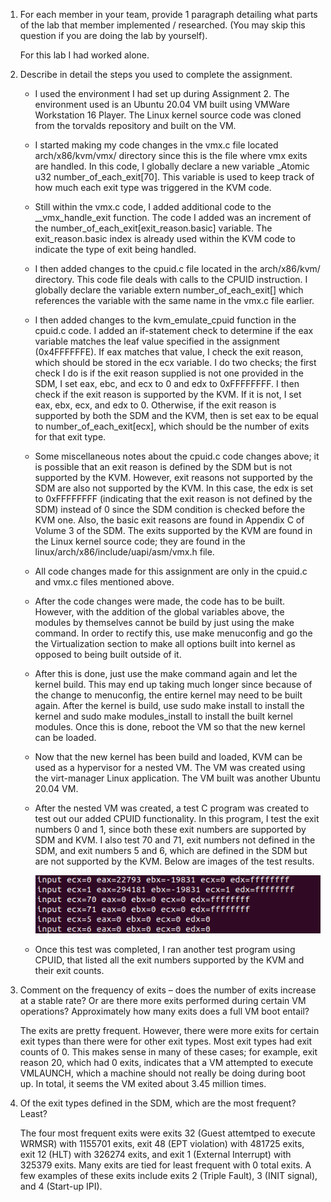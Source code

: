1. For each member in your team, provide 1 paragraph detailing what parts of the lab that member implemented /
   researched. (You may skip this question if you are doing the lab by yourself).
   
   For this lab I had worked alone.

2. Describe in detail the steps you used to complete the assignment.

   - I used the environment I had set up during Assignment 2. The environment used is an Ubuntu 20.04 VM built using VMWare Workstation 16 Player. 
     The Linux kernel source code was cloned from the torvalds repository and built on the VM.
     
   - I started making my code changes in the vmx.c file located arch/x86/kvm/vmx/ directory since this is the file where vmx exits are handled. 
     In this code, I globally declare a new variable _Atomic u32 number_of_each_exit[70]. This variable is used to keep track of how much each exit type
     was triggered in the KVM code.
     
   - Still within the vmx.c code, I added additional code to the __vmx_handle_exit function. The code I added was an increment of the 
     number_of_each_exit[exit_reason.basic] variable. The exit_reason.basic index is already used within the KVM code to indicate the 
     type of exit being handled.
     
   - I then added changes to the cpuid.c file located in the arch/x86/kvm/ directory. This code file deals with calls to the CPUID instruction.
     I globally declare the variable extern number_of_each_exit[] which references the variable with the same name in the vmx.c file earlier.
     
   - I then added changes to the kvm_emulate_cpuid function in the cpuid.c code. I added an if-statement check to determine if the
     eax variable matches the leaf value specified in the assignment (0x4FFFFFFE). If eax matches that value, I check the exit reason, which should be
     stored in the ecx variable. I do two checks; the first check I do is if the exit reason supplied is not one provided in the SDM, I set eax, ebc, and ecx
     to 0 and edx to 0xFFFFFFFF. I then check if the exit reason is supported by the KVM. If it is not, I set eax, ebx, ecx, and edx to 0. Otherwise, if the
     exit reason is supported by both the SDM and the KVM, then is set eax to be equal to number_of_each_exit[ecx], which should be the number of exits
     for that exit type.
     
   - Some miscellaneous notes about the cpuid.c code changes above; it is possible that an exit reason is defined by the SDM but is not supported by
     the KVM. However, exit reasons not supported by the SDM are also not supported by the KVM. In this case, the edx is set to 0xFFFFFFFF (indicating that
     the exit reason is not defined by the SDM) instead of 0 since the SDM condition is checked before the KVM one. Also, the basic exit reasons are found
     in Appendix C of Volume 3 of the SDM. The exits supported by the KVM are found in the Linux kernel source code; they are found in the 
     linux/arch/x86/include/uapi/asm/vmx.h file. 
     
   - All code changes made for this assignment are only in the cpuid.c and vmx.c files mentioned above.
   
   - After the code changes were made, the code has to be built. However, with the addition of the global variables above, the modules by themselves cannot
     be build by just using the make command. In order to rectify this, use make menuconfig and go the the Virtualization section to make all options 
     built into kernel as opposed to being built outside of it.
     
   - After this is done, just use the make command again and let the kernel build. This may end up taking much longer since because of the change to menuconfig,
     the entire kernel may need to be built again. After the kernel is build, use sudo make install to install the kernel and sudo make modules_install to install
     the built kernel modules. Once this is done, reboot the VM so that the new kernel can be loaded.
     
   - Now that the new kernel has been build and loaded, KVM can be used as a hypervisor for a nested VM. The VM was created using the virt-manager Linux application.
     The VM built was another Ubuntu 20.04 VM.
     
   - After the nested VM was created, a test C program was created to test out our added CPUID functionality. In this program, I test the exit numbers 0 and 1, since
     both these exit numbers are supported by SDM and KVM. I also test 70 and 71, exit numbers not defined in the SDM, and exit numbers 5 and 6, which are defined
     in the SDM but are not supported by the KVM. Below are images of the test results.
     
     ![alt text](https://github.com/justin-chan-sjsu/linux/blob/Assignment3/testing.PNG?raw=true)
     
   - Once this test was completed, I ran another test program using CPUID, that listed all the exit numbers supported by the KVM and their exit counts. 
   
3. Comment on the frequency of exits – does the number of exits increase at a stable rate? Or are there more exits performed during certain VM operations? 
  Approximately how many exits does a full VM boot entail? 
  
   The exits are pretty frequent. However, there were more exits for certain exit types than there were for other exit types. Most exit types had exit counts of 0.
   This makes sense in many of these cases; for example, exit reason 20, which had 0 exits, indicates that a VM attempted to execute VMLAUNCH, which a machine 
   should not really be doing during boot up. In total, it seems the VM exited about 3.45 million times.
  
4. Of the exit types defined in the SDM, which are the most frequent? Least? 

   The four most frequent exits were exits 32 (Guest attemtped to execute WRMSR) with 1155701 exits, exit 48 (EPT violation) with 481725 exits, exit 12 (HLT) with 
   326274 exits, and exit 1 (External Interrupt) with 325379 exits. Many exits are tied for least frequent with 0 total exits. A few examples of these exits include
   exits 2 (Triple Fault), 3 (INIT signal), and 4 (Start-up IPI).
